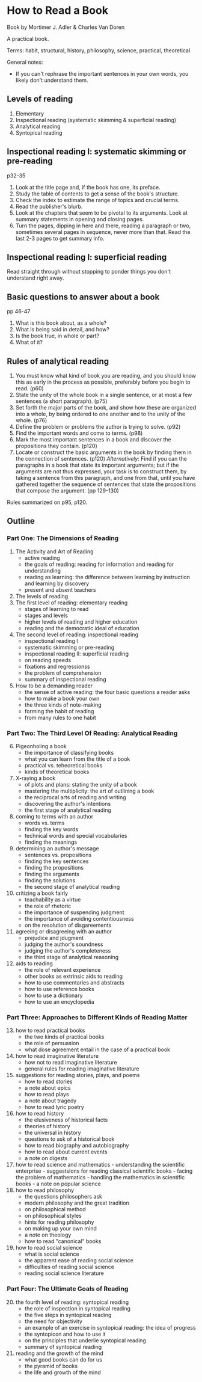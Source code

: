 # How to Read a Book

Book by Mortimer J. Adler & Charles Van Doren

A practical book.

Terms: habit, structural, history, philosophy, science, practical, theoretical

General notes:

- If you can't rephrase the important sentences in your own words, you likely
  don't understand them.

## Levels of reading

1. Elementary
2. Inspectional reading (systematic skimming & superficial reading)
3. Analytical reading
4. Syntopical reading

## Inspectional reading I: systematic skimming or pre-reading

p32-35

1. Look at the title page and, if the book has one, its preface.
2. Study the table of contents to get a sense of the book's structure.
3. Check the index to estimate the range of topics and crucial terms.
4. Read the publisher's blurb.
5. Look at the chapters that seem to be pivotal to its arguments. Look at
   summary statements in opening and closing pages.
6. Turn the pages, dipping in here and there, reading a paragraph or two,
   sometimes several pages in sequence, never more than that. Read the last 2-3
   pages to get summary info.

## Inspectional reading I: superficial reading

Read straight through without stopping to ponder things you don't understand
right away.

## Basic questions to answer about a book

pp 46-47

1. What is this book about, as a whole?
2. What is being said in detail, and how?
3. Is the book true, in whole or part?
4. What of it?


## Rules of analytical reading

1. You must know what kind of book you are reading, and you should know this as
   early in the process as possible, preferably before you begin to read. (p60) 
2. State the unity of the whole book in a single sentence, or at most a few
   sentences (a short paragraph). (p75)
3. Set forth the major parts of the book, and show how these are organized into
   a whole, by being ordered to one another and to the unity of the whole.
   (p76)
4. Define the problem or problems the author is trying to solve. (p92)
5. Find the important words and come to terms. (p98)
6. Mark the most important sentences in a book and discover the propositions
   they contain. (p120)
7. Locate or construct the basic arguments in the book by finding them in the
   connection of sentences. (p120) *Alternatively*: Find if you can the paragraphs in a book
   that state its important arguments; but if the arguments are not thus
   expressed, your task is to construct them, by taking a sentence from this
   paragraph, and one from that, until you have gathered together the sequence
   of sentences that state the propositions that compose the argument.
   (pp 129-130)

Rules summarized on p95, p120.

## Outline

### Part One: The Dimensions of Reading

1. The Activity and Art of Reading
    - active reading
    - the goals of reading: reading for information and reading for
        understanding
    - reading as learning: the difference between learning by instruction and
        learning by discovery
    - present and absent teachers
2. The levels of reading
3. The first level of reading: elementary reading
    - stages of learning to read
    - stages and levels
    - higher levels of reading and higher education
    - reading and the democratic ideal of education
4. The second level of reading: inspectional reading
    - inspectional reading I
    - systematic skimming or pre-reading
    - inspectional reading II: superficial reading
    - on reading speeds
    - fixations and regressionss
    - the problem of comprehension
    - summary of inspectional reading
5. How to be a demanding reader
    - the sense of active reading: the four basic questions a reader asks
    - how to make a book your own
    - the three kinds of note-making
    - forming the habit of reading
    - from many rules to one habit

### Part Two: The Third Level Of Reading: Analytical Reading

6. Pigeonholing a book
    - the importance of classifying books
    - what you can learn from the title of a book
    - practical vs. teheoretical books
    - kinds of theoretical books
7. X-raying a book
    - of plots and plans: stating the unity of a book
    - mastering the multiplicity: the art of outlining a book
    - the reciprocal arts of reading and writing
    - discovering the author's intentions
    - the first stage of analytical reading
8. coming to terms with an author
    - words vs. terms
    - finding the key words
    - technical words and special vocabularies
    - finding the meanings
9. determining an author's message
    - sentences vs. propositions
    - finding the key sentences
    -  finding the propositions
    -  finding the arguments
    -  finding the solutions
    -  the second stage of analytical reading
10. critizing a book fairly
    - teachability as a virtue
    - the role of rhetoric
    - the importance of suspending judgment
    - the importance of avoiding contentiousness
    - on the resolution of disgareements
11. agreeing or disagreeing with an author
    - prejudice and jdugment
    - judging the author's soundness
    - judging the author's completeness
    - the third stage of analytical reasoning
12. aids to reading
    - the role of relevant experience
    - other books as extrinsic aids to reading
    - how to use commentaries and abstracts
    - how to use reference books
    - how to use a dictionary
    - how to use an encyclopedia

### Part Three: Approaches to Different Kinds of Reading Matter

13. how to read practical books
    - the two kinds of practical books
    - the role of persuasion
    - what dose agreement entail in the case of a practical book
14. how to read imaginative literature
    - how not to read imaginative literature
    - general rules for reading imaginative literature
15. suggestions for reading stories, plays, and poems
    - how to read stories
    - a note about epics
    - how to read plays
    - a note about tragedy
    - how to read lyric poetry
16. how to read history
    - the elusiveness of historical facts
    - theories of history
    - the universal in history
    - questions to ask of a historical book
    - how to read biography and autobiography
    - how to read about current events
    - a note on digests
17.  how to read science and mathematics
    - understanding the scientific enterprise
    - suggestsions for reading classical scientific books
    - facing the problem of mathematics
    - handling the mathematics in scientific books
    - a note on popular science
18. how to read philosophy
    - the questions philosophers ask
    - modern philosophy and the great tradition
    - on philosophical method
    - on philosophical styles
    - hints for reading philosophy
    - on making up your own mind
    - a note on theology
    - how to read "canonical" books
19. how to read social science
     - what is social science
     - the apparent ease of reading social science
     - difficulties of reading social science
     - reading social science literature

### Part Four: The Ultimate Goals of Reading

20. the fourth level of reading: syntopical reading
    - the role of inspection in syntopical reading
    - the five steps in syntopical reading
    - the need for objectivity
    - an example of an exercise in syntopical reading: the idea of progress
    - the syntopicon and how to use it
    - on the principles that underlie syntopical reading
    - summary of syntopical reading
21. reading and the growth of the mind
    - what good books can do for us
    - the pyramid of books
    - the life and growth of the mind
